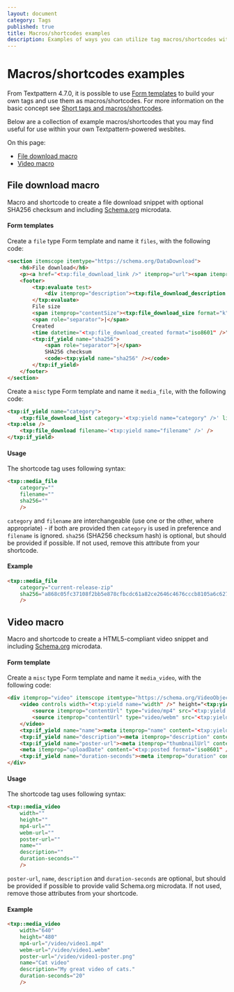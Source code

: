 ```yaml
---
layout: document
category: Tags
published: true
title: Macros/shortcodes examples
description: Examples of ways you can utilize tag macros/shortcodes within Textpattern 4.7 onwards
---
```


# Macros/shortcodes examples

From Textpattern 4.7.0, it is possible to use [Form templates](https://docs.textpattern.io/themes/form-templates-explained) to build your own tags and use them as macros/shortcodes. For more information on the basic concept see [Short tags and macros/shortcodes](https://docs.textpattern.io/tags/tag-basics/short-tags-macros-shortcodes).

Below are a collection of example macros/shortcodes that you may find useful for use within your own Textpattern-powered wesbites.

On this page:

* [File download macro](#file-download-macro)
* [Video macro](#video-macro)

## File download macro

Macro and shortcode to create a file download snippet with optional SHA256 checksum and including [Schema.org](https://schema.org) microdata.

#### Form templates

Create a `file` type Form template and name it `files`, with the following code:

~~~ html
<section itemscope itemtype="https://schema.org/DataDownload">
    <h6>File download</h6>
    <p><a href="<txp:file_download_link />" itemprop="url"><span itemprop="name"><txp:file_download_name /></span></a></p>
    <footer>
        <txp:evaluate test>
            <div itemprop="description"><txp:file_download_description /></div>
        </txp:evaluate>
        File size
        <span itemprop="contentSize"><txp:file_download_size format="k" decimals="0" /></span>
        <span role="separator">|</span>
        Created
        <time datetime="<txp:file_download_created format="iso8601" />" itemprop="dateCreated"><txp:file_download_created format="%d %b %Y" /></time>
        <txp:if_yield name="sha256">
            <span role="separator">|</span>
            SHA256 checksum
            <code><txp:yield name="sha256" /></code>
        </txp:if_yield>
    </footer>
</section>
~~~

Create a `misc` type Form template and name it `media_file`, with the following code:

~~~ html
<txp:if_yield name="category">
    <txp:file_download_list category='<txp:yield name="category" />' limit="1" break="" sort="created desc" />
<txp:else />
    <txp:file_download filename='<txp:yield name="filename" />' />
</txp:if_yield>
~~~

#### Usage

The shortcode tag uses following syntax:

~~~ html
<txp::media_file
    category=""
    filename=""
    sha256=""
    />
~~~

`category` and `filename` are interchangeable (use one or the other, where appropriate) - if both are provided then `category` is used in preference and `filename` is ignored. `sha256` (SHA256 checksum hash) is optional, but should be provided if possible. If not used, remove this attribute from your shortcode.

#### Example

~~~ html
<txp::media_file
    category="current-release-zip"
    sha256="a868c05fc37108f2bb5e878cfbcdc61a82ce2646c4676cccb8105a6c6277be7a"
    />
~~~

## Video macro

Macro and shortcode to create a HTML5-compliant video snippet and including [Schema.org](https://schema.org) microdata.

#### Form template

Create a `misc` type Form template and name it `media_video`, with the following code:

~~~ html
<div itemprop="video" itemscope itemtype="https://schema.org/VideoObject">
    <video controls width="<txp:yield name="width" />" height="<txp:yield name="height" />"<txp:if_yield name="poster-url"> poster="<txp:yield name="poster-url" />"</txp:if_yield>>
        <source itemprop="contentUrl" type="video/mp4" src="<txp:yield name="mp4-url" />">
        <source itemprop="contentUrl" type="video/webm" src="<txp:yield name="webm-url" />">
    </video>
    <txp:if_yield name="name"><meta itemprop="name" content="<txp:yield name="name" />"></txp:if_yield>
    <txp:if_yield name="description"><meta itemprop="description" content="<txp:yield name="description" />"></txp:if_yield>
    <txp:if_yield name="poster-url"><meta itemprop="thumbnailUrl" content="<txp:yield name="poster-url" />"></txp:if_yield>
    <meta itemprop="uploadDate" content="<txp:posted format="iso8601" />">
    <txp:if_yield name="duration-seconds"><meta itemprop="duration" content="T<txp:yield name="duration-seconds" />S"></txp:if_yield>
</div>
~~~

#### Usage

The shortcode tag uses following syntax:

~~~ html
<txp::media_video
    width=""
    height=""
    mp4-url=""
    webm-url=""
    poster-url="" 
    name=""
    description=""
    duration-seconds=""
    />
~~~

`poster-url`, `name`, `description` and `duration-seconds` are optional, but should be provided if possible to provide valid Schema.org microdata. If not used, remove those attributes from your shortcode.

#### Example

~~~ html
<txp::media_video
    width="640"
    height="480"
    mp4-url="/video/video1.mp4"
    webm-url="/video/video1.webm"
    poster-url="/video/video1-poster.png"
    name="Cat video"
    description="My great video of cats."
    duration-seconds="20"
    />
~~~
